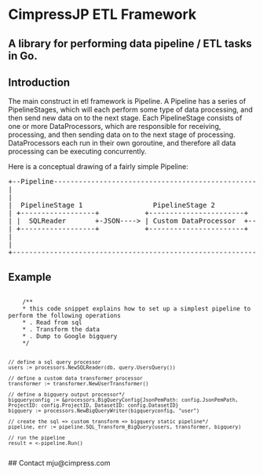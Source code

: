 # CimpressJP ETL Framework

<h2>A library for performing data pipeline / ETL tasks in Go.</h2>

## Introduction
The main construct in etl framework is Pipeline. A Pipeline has a series of PipelineStages, which will each perform some type of data processing, and then send new data on to the next stage. Each PipelineStage consists of one or more DataProcessors, which are responsible for receiving, processing, and then sending data on to the next stage of processing. DataProcessors each run in their own goroutine, and therefore all data processing can be executing concurrently.

Here is a conceptual drawing of a fairly simple Pipeline:
<pre>
+--Pipeline------------------------------------------------------------------------------------------+
|                                                                       PipelineStage 3              |
|                                                                      +---------------------------+ |
|  PipelineStage 1                 PipelineStage 2          +-JSON---> |  CSVWriter                | |
| +------------------+           +-----------------------+  |          +---------------------------+ |
| |  SQLReader       +-JSON----> | Custom DataProcessor  +--+                                        |
| +------------------+           +-----------------------+  |          +---------------------------+ |
|                                                           +-JSON---> |  SQLWriter                | |
|                                                                      +---------------------------+ |
+----------------------------------------------------------------------------------------------------+
</pre>

## Example
<code>
	/**
	* this code snippet explains how to set up a simplest pipeline to perform the following operations
	* . Read from sql
	* . Transform the data
	* . Dump to Google bigquery
	*/

	// define a sql query processor
	users := processors.NewSQLReader(db, query.UsersQuery())

	// define a custom data transformer processor
	transformer := transformer.NewUserTransformer()
	
	// define a bigquery output processor*/	
	bigqueryconfig := &processors.BigQueryConfig{JsonPemPath: config.JsonPemPath, ProjectID: config.ProjectID, DatasetID: config.DatasetID}	
	bigquery := processors.NewBigQueryWriter(bigqueryconfig, "user")

	// create the sql => custom transform => bigquery static pipeline*/
	pipeline, err := pipeline.SQL_Transform_BigQuery(users, transformer, bigquery)
	
	// run the pipeline
	result = <-pipeline.Run()
</code>
## Contact
mju@cimpress.com
